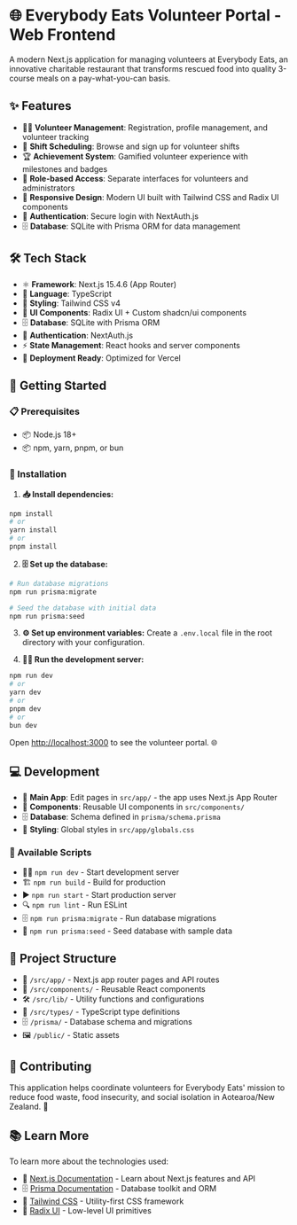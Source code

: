 # 🌐 Everybody Eats Volunteer Portal - Web Frontend

A modern Next.js application for managing volunteers at Everybody Eats, an innovative charitable restaurant that transforms rescued food into quality 3-course meals on a pay-what-you-can basis.

## ✨ Features

- 🙋‍♀️ **Volunteer Management**: Registration, profile management, and volunteer tracking
- 📅 **Shift Scheduling**: Browse and sign up for volunteer shifts
- 🏆 **Achievement System**: Gamified volunteer experience with milestones and badges
- 👥 **Role-based Access**: Separate interfaces for volunteers and administrators
- 🎨 **Responsive Design**: Modern UI built with Tailwind CSS and Radix UI components
- 🔐 **Authentication**: Secure login with NextAuth.js
- 🗄️ **Database**: SQLite with Prisma ORM for data management

## 🛠️ Tech Stack

- ⚛️ **Framework**: Next.js 15.4.6 (App Router)
- 📝 **Language**: TypeScript
- 🎨 **Styling**: Tailwind CSS v4
- 🧩 **UI Components**: Radix UI + Custom shadcn/ui components
- 🗄️ **Database**: SQLite with Prisma ORM
- 🔐 **Authentication**: NextAuth.js
- ⚡ **State Management**: React hooks and server components
- 🚀 **Deployment Ready**: Optimized for Vercel

## 🚀 Getting Started

### 📋 Prerequisites

- 📦 Node.js 18+
- 📦 npm, yarn, pnpm, or bun

### 🔧 Installation

1. **📥 Install dependencies:**

```bash
npm install
# or
yarn install
# or
pnpm install
```

2. **🗄️ Set up the database:**

```bash
# Run database migrations
npm run prisma:migrate

# Seed the database with initial data
npm run prisma:seed
```

3. **⚙️ Set up environment variables:**
   Create a `.env.local` file in the root directory with your configuration.

4. **🏃‍♂️ Run the development server:**

```bash
npm run dev
# or
yarn dev
# or
pnpm dev
# or
bun dev
```

Open [http://localhost:3000](http://localhost:3000) to see the volunteer portal. 🌐

## 💻 Development

- 📱 **Main App**: Edit pages in `src/app/` - the app uses Next.js App Router
- 🧩 **Components**: Reusable UI components in `src/components/`
- 🗄️ **Database**: Schema defined in `prisma/schema.prisma`
- 🎨 **Styling**: Global styles in `src/app/globals.css`

### 📜 Available Scripts

- 🏃‍♂️ `npm run dev` - Start development server
- 🏗️ `npm run build` - Build for production
- ▶️ `npm run start` - Start production server
- 🔍 `npm run lint` - Run ESLint
- 🗄️ `npm run prisma:migrate` - Run database migrations
- 🌱 `npm run prisma:seed` - Seed database with sample data

## 📁 Project Structure

- 📱 `/src/app/` - Next.js app router pages and API routes
- 🧩 `/src/components/` - Reusable React components
- 🛠️ `/src/lib/` - Utility functions and configurations
- 📝 `/src/types/` - TypeScript type definitions
- 🗄️ `/prisma/` - Database schema and migrations
- 🖼️ `/public/` - Static assets

## 🤝 Contributing

This application helps coordinate volunteers for Everybody Eats' mission to reduce food waste, food insecurity, and social isolation in Aotearoa/New Zealand. 🌱

## 📚 Learn More

To learn more about the technologies used:

- 📖 [Next.js Documentation](https://nextjs.org/docs) - Learn about Next.js features and API
- 🗄️ [Prisma Documentation](https://www.prisma.io/docs) - Database toolkit and ORM
- 🎨 [Tailwind CSS](https://tailwindcss.com/docs) - Utility-first CSS framework
- 🧩 [Radix UI](https://www.radix-ui.com/) - Low-level UI primitives

